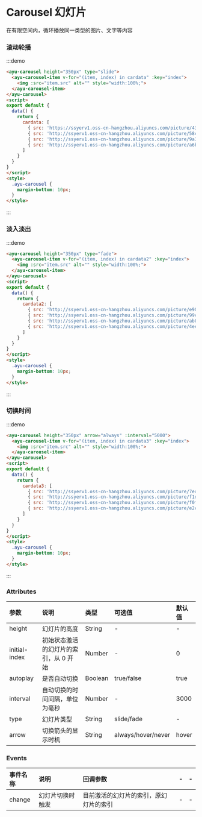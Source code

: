 # Carousel 幻灯片
在有限空间内，循环播放同一类型的图片、文字等内容

<script>
export default {
  data() {
    return {
      cardata: [
        { src: 'https://ssyerv1.oss-cn-hangzhou.aliyuncs.com/picture/43156d89bbf94dd1ba580898481a9e8f.jpg'},
        { src: 'http://ssyerv1.oss-cn-hangzhou.aliyuncs.com/picture/58c5fd3d07054f888a4364746eeb19e4.jpg'},
        { src: 'http://ssyerv1.oss-cn-hangzhou.aliyuncs.com/picture/9a3c4d6016614eb89602006fd88cf35b.jpg'},
        { src: 'http://ssyerv1.oss-cn-hangzhou.aliyuncs.com/picture/a6b9c15573e74064b6bac47f41b16c41.jpg'}
      ],
      cardata2: [
        { src: 'http://ssyerv1.oss-cn-hangzhou.aliyuncs.com/picture/e9083dd47e3940d8af395ebdecb28a78.jpg'},
        { src: 'http://ssyerv1.oss-cn-hangzhou.aliyuncs.com/picture/99cdeb1ea4eb4b7aa3cc46ac023f3c93.jpg'},
        { src: 'http://ssyerv1.oss-cn-hangzhou.aliyuncs.com/picture/ab8a58ac79c7484d931dcf942da795c9.jpg'},
        { src: 'http://ssyerv1.oss-cn-hangzhou.aliyuncs.com/picture/4eeb789fa9f649f0b28d7b1385ecca65.jpg'}
      ],
      cardata3: [
        { src: 'http://ssyerv1.oss-cn-hangzhou.aliyuncs.com/picture/7ed1b3a8d76c4ad38593f0d63a22f242.jpg'},
        { src: 'http://ssyerv1.oss-cn-hangzhou.aliyuncs.com/picture/f1d7b0cc0e9d439a92dce53fa5f05202.jpg'},
        { src: 'http://ssyerv1.oss-cn-hangzhou.aliyuncs.com/picture/f0f00f8d72474e68b9b22a74b8bce68a.jpg'},
        { src: 'http://ssyerv1.oss-cn-hangzhou.aliyuncs.com/picture/e2c255d254544e6f8e70503c5ffffbc4.jpg'}
      ]
    }
  }
}
</script>
### 滚动轮播
:::demo
``` html
<ayu-carousel height="350px" type="slide">
  <ayu-carousel-item v-for="(item, index) in cardata" :key="index">
    <img :src="item.src" alt="" style="width:100%;">
  </ayu-carousel-item>
</ayu-carousel>
<script>
export default {
  data() {
    return {
      cardata: [
        { src: 'https://ssyerv1.oss-cn-hangzhou.aliyuncs.com/picture/43156d89bbf94dd1ba580898481a9e8f.jpg'},
        { src: 'http://ssyerv1.oss-cn-hangzhou.aliyuncs.com/picture/58c5fd3d07054f888a4364746eeb19e4.jpg'},
        { src: 'http://ssyerv1.oss-cn-hangzhou.aliyuncs.com/picture/9a3c4d6016614eb89602006fd88cf35b.jpg'},
        { src: 'http://ssyerv1.oss-cn-hangzhou.aliyuncs.com/picture/a6b9c15573e74064b6bac47f41b16c41.jpg'}
      ]
    }
  }
}
</script>
<style>
  .ayu-carousel {
    margin-bottom: 10px;
  }
</style>
```
:::

### 淡入淡出
:::demo
``` html
<ayu-carousel height="350px" type="fade">
  <ayu-carousel-item v-for="(item, index) in cardata2" :key="index">
    <img :src="item.src" alt="" style="width:100%;">
  </ayu-carousel-item>
</ayu-carousel>
<script>
export default {
  data() {
    return {
      cardata2: [
        { src: 'http://ssyerv1.oss-cn-hangzhou.aliyuncs.com/picture/e9083dd47e3940d8af395ebdecb28a78.jpg'},
        { src: 'http://ssyerv1.oss-cn-hangzhou.aliyuncs.com/picture/99cdeb1ea4eb4b7aa3cc46ac023f3c93.jpg'},
        { src: 'http://ssyerv1.oss-cn-hangzhou.aliyuncs.com/picture/ab8a58ac79c7484d931dcf942da795c9.jpg'},
        { src: 'http://ssyerv1.oss-cn-hangzhou.aliyuncs.com/picture/4eeb789fa9f649f0b28d7b1385ecca65.jpg'}
      ]
    }
  }
}
</script>
<style>
  .ayu-carousel {
    margin-bottom: 10px;
  }
</style>
```
:::

### 切换时间
:::demo
``` html
<ayu-carousel height="350px" arrow="always" :interval="5000">
  <ayu-carousel-item v-for="(item, index) in cardata3" :key="index">
    <img :src="item.src" alt="" style="width:100%;">
  </ayu-carousel-item>
</ayu-carousel>
<script>
export default {
  data() {
    return {
      cardata3: [
        { src: 'http://ssyerv1.oss-cn-hangzhou.aliyuncs.com/picture/7ed1b3a8d76c4ad38593f0d63a22f242.jpg'},
        { src: 'http://ssyerv1.oss-cn-hangzhou.aliyuncs.com/picture/f1d7b0cc0e9d439a92dce53fa5f05202.jpg'},
        { src: 'http://ssyerv1.oss-cn-hangzhou.aliyuncs.com/picture/f0f00f8d72474e68b9b22a74b8bce68a.jpg'},
        { src: 'http://ssyerv1.oss-cn-hangzhou.aliyuncs.com/picture/e2c255d254544e6f8e70503c5ffffbc4.jpg'}
      ]
    }
  }
}
</script>
<style>
  .ayu-carousel {
    margin-bottom: 10px;
  }
</style>
```
:::

### Attributes
参数|说明|类型|可选值|默认值
:---|:---|:---|:---|:---
height|幻灯片的高度|String|-|-
initial-index|初始状态激活的幻灯片的索引，从 0 开始|Number|-|0
autoplay|是否自动切换|Boolean|true/false|true
interval|自动切换的时间间隔，单位为毫秒|Number|-|3000
type|幻灯片类型|String|slide/fade|-
arrow|切换箭头的显示时机|String|always/hover/never|hover

### Events
事件名称|说明|回调参数|-|-
:---|:---|:---|:---|:---
change|幻灯片切换时触发|目前激活的幻灯片的索引，原幻灯片的索引|-|-